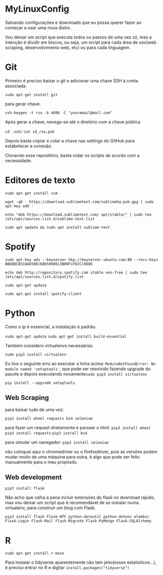 # MyLinuxConfig
Salvando configurações e downloads que eu possa querer fazer ao começar a usar uma nova distro.

Vou deixar um script que executa todos os passos de uma vez só, mas a intenção é dividir em blocos, ou seja, um script para cada área de uso(web scraping, desenvolvimento web, etc) ou para cada linguagem.

# Git

Primeiro é preciso baixar o git e adicionar uma chave SSH à conta associada.

`sudo apt-get install git`

para gerar chave:

`ssh-keygen -t rsa -b 4096 -C "youremail@mail.com"`

Após gerar a chave, navega-se até o diretório com a chave pública

`cd .ssh/`
`cat id_rsa.pub`

Depois basta copiar e colar a chave nas settings do GitHub para estabelecer a conexão.

Clonando esse repositório, basta rodar os scripts de acordo com a necessidade.

# Editores de texto

`sudo apt-get install vim`

`wget -qO - https://download.sublimetext.com/sublimehq-pub.gpg | sudo apt-key add -`

`echo "deb https://download.sublimetext.com/ apt/stable/" | sudo tee /etc/apt/sources.list.d/sublime-text.list`

`sudo apt update && sudo apt install sublime-text`

# Spotify

`sudo apt-key adv --keyserver hkp://keyserver.ubuntu.com:80 --recv-keys BBEBDCB318AD50EC6865090613B00F1FD2C19886`

`echo deb http://repository.spotify.com stable non-free | sudo tee /etc/apt/sources.list.d/spotify.list`

`sudo apt-get update`

`sudo apt-get install spotify-client`

# Python


Como o ip é essencial, a instalação é padrão.

`sudo apt-get update`
`sudo apt-get install build-essential`

Também considero virtualenvs necessárias.

`sudo pip3 install virtualenv`

Eu tive o seguinte erro ao executar a linha acima: `ModuleNotFoundError: No module named 'setuptools'`, que pode ser resolvido fazendo upgrade do pacote e depois executando novamente`sudo pip3 install virtualenv`

`pip install --upgrade setuptools`

## Web Scraping

para baixar tudo de uma vez:

`pip3 install wheel requests bs4 selenium`

para fazer um request diretamente e parsear o html:
`pip3 install wheel`
`pip3 install requests`
`pip3 install bs4`

para simular um navegador:
`pip3 install selenium`

não coloquei aqui o chromedriver ou o firefoxdriver, pois as versões podem mudar muito de uma máquina para outra, é algo que pode ser feito manualmente para o meu propósito.

## Web development

`pip3 install flask`

Não acho que valha a pena incluir extensões do flask no download rápido, mas vou deixar um script que é recomendável de se instalar numa virtualenv, para construir um blog com Flask.

`pip3 install flask Flask-WTF python-dateutil python-dotenv alembic Flask-Login Flask-Mail Flask-Migrate Flask-PyMongo Flask-SQLAlchemy`

# R

`sudo apt-get install r-base`

Para instalar o tidyverse aparentemente não tem jeito(esses estatísticos...), é preciso entrar no R e digitar `install.packages("tidyverse")`
